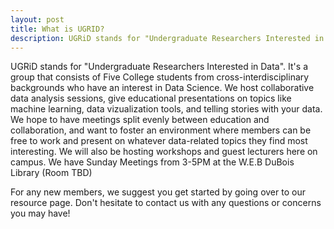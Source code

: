 ```yaml
---
layout: post
title: What is UGRID?
description: UGRiD stands for "Undergraduate Researchers Interested in Data". It's a group that consists of Five College students from cross-interdisciplinary backgrounds who have an interest in Data Science.
---
```


UGRiD stands for "Undergraduate Researchers Interested in Data". It's a group that consists of Five College students from cross-interdisciplinary backgrounds who have an interest in Data Science. We host collaborative data analysis sessions, give educational presentations on topics like machine learning, data vizualization tools, and telling stories with your data. We hope to have meetings split evenly between education and collaboration, and want to foster an environment where members can be free to work and present on whatever data-related topics they find most interesting. We will also be hosting workshops and guest lecturers here on campus. We have Sunday Meetings from 3-5PM at the W.E.B DuBois Library (Room TBD)

For any new members, we suggest you get started by going over to our resource page. Don't hesitate to contact us with any questions or concerns you may have! 

